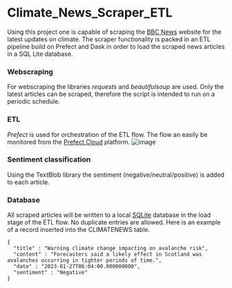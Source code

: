 # Climate_News_Scraper_ETL
Using this project one is capable of scraping the [BBC News](https://www.bbc.com/news/science-environment-56837908) website for the latest updates on climate. The scraper functionality is packed in an ETL pipeline build on Prefect and Dask in order to load the scraped news articles in a SQL Lite database.

### Webscraping
For webscraping the libraries *requests* and *beautifulsoup* are used. Only the latest articles can be scraped, therefore the script is intended to run on a periodic schedule. 

### ETL
*Prefect* is used for orchestration of the ETL flow. The flow an easily be monitored from the [Prefect Cloud](https://www.prefect.io/cloud/) platform. 
![image](https://user-images.githubusercontent.com/39828550/215114016-a70d17af-d7d7-4969-864b-affe0ad73a9b.png)


### Sentiment classification
Using the TextBlob library the sentiment (negative/neutral/positive) is added to each article. 

### Database
All scraped articles will be written to a local [SQLite](https://sqlite.org/index.html) database in the load stage of the ETL flow. No duplicate entries are allowed. Here is an example of a record inserted into the CLIMATENEWS table.
```
{ 
  "title" : "Warning climate change impacting on avalanche risk", 
  "content" : "Forecasters said a likely effect in Scotland was avalanches occurring in tighter periods of time.", 
  "date" : "2023-01-27T06:04:00.000000000", 
  "sentiment" : "Negative" 
}
```
